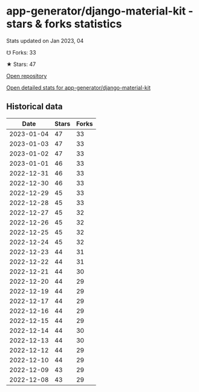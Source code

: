 # app-generator/django-material-kit - stars & forks statistics

Stats updated on Jan 2023, 04

☋ Forks: 33

★ Stars: 47

[Open repository](https://github.com/app-generator/django-material-kit)

[Open detailed stats for app-generator/django-material-kit](https://reviewgithub.com/rep/app-generator/django-material-kit)

## Historical data
| Date | Stars | Forks |
|------|-------|-------|
| 2023-01-04 | 47 | 33 | 
| 2023-01-03 | 47 | 33 | 
| 2023-01-02 | 47 | 33 | 
| 2023-01-01 | 46 | 33 | 
| 2022-12-31 | 46 | 33 | 
| 2022-12-30 | 46 | 33 | 
| 2022-12-29 | 45 | 33 | 
| 2022-12-28 | 45 | 33 | 
| 2022-12-27 | 45 | 32 | 
| 2022-12-26 | 45 | 32 | 
| 2022-12-25 | 45 | 32 | 
| 2022-12-24 | 45 | 32 | 
| 2022-12-23 | 44 | 31 | 
| 2022-12-22 | 44 | 31 | 
| 2022-12-21 | 44 | 30 | 
| 2022-12-20 | 44 | 29 | 
| 2022-12-19 | 44 | 29 | 
| 2022-12-17 | 44 | 29 | 
| 2022-12-16 | 44 | 29 | 
| 2022-12-15 | 44 | 29 | 
| 2022-12-14 | 44 | 30 | 
| 2022-12-13 | 44 | 30 | 
| 2022-12-12 | 44 | 29 | 
| 2022-12-10 | 44 | 29 | 
| 2022-12-09 | 43 | 29 | 
| 2022-12-08 | 43 | 29 | 

